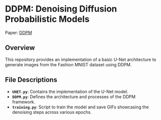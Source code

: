 # DDPM: Denoising Diffusion Probabilistic Models

Paper: [DDPM](https://arxiv.org/abs/2006.11239)

## Overview
This repository provides an implementation of a basic U-Net architecture to generate images from the Fashion MNIST dataset using DDPM.

## File Descriptions
- **`UNET.py`**: Contains the implementation of the U-Net model.
- **`DDPM.py`**: Defines the architecture and processes of the DDPM framework.
- **`training.py`**: Script to train the model and save GIFs showcasing the denoising steps across various epochs.